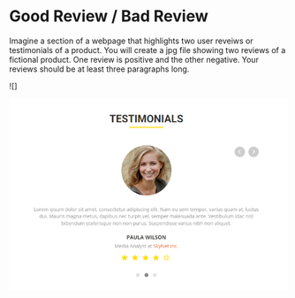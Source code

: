 # Good Review / Bad Review

Imagine a section of a webpage that highlights two user reveiws or testimonials of a product. You will create a jpg file showing two reviews of a fictional product. One review is positive and the other negative. Your reviews should be at least three paragraphs long.

![]

![Example of a review card from a website.](images/testimonial.png "Example")
